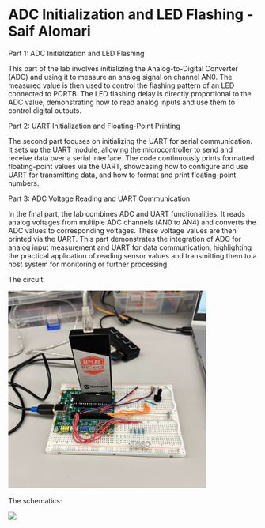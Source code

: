 # ADC Initialization and LED Flashing - Saif Alomari

Part 1: ADC Initialization and LED Flashing

This part of the lab involves initializing the Analog-to-Digital Converter (ADC) and using it to measure an analog signal on channel AN0. The measured value is then used to control the flashing pattern of an LED connected to PORTB. The LED flashing delay is directly proportional to the ADC value, demonstrating how to read analog inputs and use them to control digital outputs.

Part 2: UART Initialization and Floating-Point Printing

The second part focuses on initializing the UART for serial communication. It sets up the UART module, allowing the microcontroller to send and receive data over a serial interface. The code continuously prints formatted floating-point values via the UART, showcasing how to configure and use UART for transmitting data, and how to format and print floating-point numbers.

Part 3: ADC Voltage Reading and UART Communication

In the final part, the lab combines ADC and UART functionalities. It reads analog voltages from multiple ADC channels (AN0 to AN4) and converts the ADC values to corresponding voltages. These voltage values are then printed via the UART. This part demonstrates the integration of ADC for analog input measurement and UART for data communication, highlighting the practical application of reading sensor values and transmitting them to a host system for monitoring or further processing.


The circuit: 

<img src='./images/circuit_01.jpg' width='400'>

The schematics: 

<img src='./images/schematics.png' width='400'>
